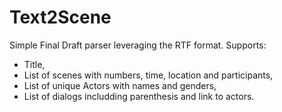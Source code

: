 # Text2Scene
Simple Final Draft parser leveraging the RTF format.
Supports:
- Title,
- List of scenes with numbers, time, location and participants,
- List of unique Actors with names and genders,
- List of dialogs includding parenthesis and link to actors.

